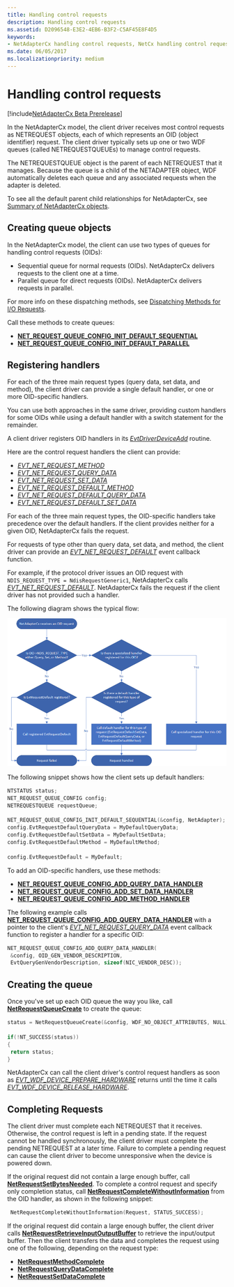```yaml
---
title: Handling control requests
description: Handling control requests
ms.assetid: D2096548-E3E2-4EB6-B3F2-C5AF45E8F4D5
keywords:
- NetAdapterCx handling control requests, NetCx handling control requests
ms.date: 06/05/2017
ms.localizationpriority: medium
---
```


# Handling control requests

[!include[NetAdapterCx Beta Prerelease](../netcx-beta-prerelease.md)]

In the NetAdapterCx model, the client driver receives most control requests as NETREQUEST objects, each of which represents an OID (object identifier) request. The client driver typically sets up one or two WDF queues (called NETREQUESTQUEUEs) to manage control requests.

The NETREQUESTQUEUE object is the parent of each NETREQUEST that it manages. Because the queue is a child of the NETADAPTER object, WDF automatically deletes each queue and any associated requests when the adapter is deleted.

To see all the default parent child relationships for NetAdapterCx, see [Summary of NetAdapterCx objects](summary-of-netadaptercx-objects.md).

## Creating queue objects

In the NetAdapterCx model, the client can use two types of queues for handling control requests (OIDs):
* Sequential queue for normal requests (OIDs). NetAdapterCx delivers requests to the client one at a time.
* Parallel queue for direct requests (OIDs). NetAdapterCx delivers requests in parallel.

For more info on these dispatching methods, see [Dispatching Methods for I/O Requests](../wdf/dispatching-methods-for-i-o-requests.md).

Call these methods to create queues:

* [**NET_REQUEST_QUEUE_CONFIG_INIT_DEFAULT_SEQUENTIAL**](https://docs.microsoft.com/windows-hardware/drivers/ddi/content/netrequestqueue/nf-netrequestqueue-net_request_queue_config_init_default_sequential)
* [**NET_REQUEST_QUEUE_CONFIG_INIT_DEFAULT_PARALLEL**](https://docs.microsoft.com/windows-hardware/drivers/ddi/content/netrequestqueue/nf-netrequestqueue-net_request_queue_config_init_default_parallel)

## Registering handlers

For each of the three main request types (query data, set data, and method), the client driver can provide a single default handler, or one or more OID-specific handlers.

You can use both approaches in the same driver, providing custom handlers for some OIDs while using a default handler with a switch statement for the remainder.

A client driver registers OID handlers in its [*EvtDriverDeviceAdd*](https://msdn.microsoft.com/library/windows/hardware/ff541693) routine.

Here are the control request handlers the client can provide:

* [*EVT_NET_REQUEST_METHOD*](https://docs.microsoft.com/windows-hardware/drivers/ddi/content/netrequestqueue/nc-netrequestqueue-evt_net_request_method)
* [*EVT_NET_REQUEST_QUERY_DATA*](https://docs.microsoft.com/windows-hardware/drivers/ddi/content/netrequestqueue/nc-netrequestqueue-evt_net_request_query_data)
* [*EVT_NET_REQUEST_SET_DATA*](https://docs.microsoft.com/windows-hardware/drivers/ddi/content/netrequestqueue/nc-netrequestqueue-evt_net_request_set_data)
* [*EVT_NET_REQUEST_DEFAULT_METHOD*](https://docs.microsoft.com/windows-hardware/drivers/ddi/content/netrequestqueue/nc-netrequestqueue-evt_net_request_default_method)
* [*EVT_NET_REQUEST_DEFAULT_QUERY_DATA*](https://docs.microsoft.com/windows-hardware/drivers/ddi/content/netrequestqueue/nc-netrequestqueue-evt_net_request_default_query_data)
* [*EVT_NET_REQUEST_DEFAULT_SET_DATA*](https://docs.microsoft.com/windows-hardware/drivers/ddi/content/netrequestqueue/nc-netrequestqueue-evt_net_request_default_set_data)

For each of the three main request types, the OID-specific handlers take precedence over the default handlers. If the client provides neither for a given OID, NetAdapterCx fails the request.

For requests of type other than query data, set data, and method, the client driver can provide an [*EVT_NET_REQUEST_DEFAULT*](https://docs.microsoft.com/windows-hardware/drivers/ddi/content/netrequestqueue/nc-netrequestqueue-evt_net_request_default) event callback function.

For example, if the protocol driver issues an OID request with `NDIS_REQUEST_TYPE = NdisRequestGeneric1`, NetAdapterCx calls [*EVT_NET_REQUEST_DEFAULT*](https://docs.microsoft.com/windows-hardware/drivers/ddi/content/netrequestqueue/nc-netrequestqueue-evt_net_request_default). NetAdapterCx fails the request if the client driver has not provided such a handler.

The following diagram shows the typical flow:

<img src="images/netcx-adapter-request-handling-flow.png" alt="NetAdapterCx request handling flow" title="NetAdapterCx request handling flow" style="width: 800px;"/>

The following snippet shows how the client sets up default handlers:

```C++
NTSTATUS status;
NET_REQUEST_QUEUE_CONFIG config;
NETREQUESTQUEUE requestQueue;

NET_REQUEST_QUEUE_CONFIG_INIT_DEFAULT_SEQUENTIAL(&config, NetAdapter);
config.EvtRequestDefaultQueryData = MyDefaultQueryData;
config.EvtRequestDefaultSetData = MyDefaultSetData;
config.EvtRequestDefaultMethod = MyDefaultMethod;

config.EvtRequestDefault = MyDefault;
```

To add an OID-specific handlers, use these methods:

* [**NET_REQUEST_QUEUE_CONFIG_ADD_QUERY_DATA_HANDLER**](https://docs.microsoft.com/windows-hardware/drivers/ddi/content/netrequestqueue/nf-netrequestqueue-net_request_queue_config_add_query_data_handler)
* [**NET_REQUEST_QUEUE_CONFIG_ADD_SET_DATA_HANDLER**](https://docs.microsoft.com/windows-hardware/drivers/ddi/content/netrequestqueue/nf-netrequestqueue-net_request_queue_config_add_set_data_handler)
* [**NET_REQUEST_QUEUE_CONFIG_ADD_METHOD_HANDLER**](https://docs.microsoft.com/windows-hardware/drivers/ddi/content/netrequestqueue/nf-netrequestqueue-net_request_queue_config_add_method_handler)

The following example calls [**NET_REQUEST_QUEUE_CONFIG_ADD_QUERY_DATA_HANDLER**](https://docs.microsoft.com/windows-hardware/drivers/ddi/content/netrequestqueue/nf-netrequestqueue-net_request_queue_config_add_query_data_handler) with a pointer to the client's [*EVT_NET_REQUEST_QUERY_DATA*](https://docs.microsoft.com/windows-hardware/drivers/ddi/content/netrequestqueue/nc-netrequestqueue-evt_net_request_query_data) event callback function to register a handler for a specific OID:

```C++
NET_REQUEST_QUEUE_CONFIG_ADD_QUERY_DATA_HANDLER(
 &config, OID_GEN_VENDOR_DESCRIPTION,
 EvtQueryGenVendorDescription, sizeof(NIC_VENDOR_DESC));
```

## Creating the queue

Once you've set up each OID queue the way you like, call [**NetRequestQueueCreate**](https://docs.microsoft.com/windows-hardware/drivers/ddi/content/netrequestqueue/nf-netrequestqueue-netrequestqueuecreate) to create the queue:

```C++
status = NetRequestQueueCreate(&config, WDF_NO_OBJECT_ATTRIBUTES, NULL);

if(!NT_SUCCESS(status))
{
 return status;
}
```

NetAdapterCx can call the client driver's control request handlers as soon as [*EVT_WDF_DEVICE_PREPARE_HARDWARE*](https://msdn.microsoft.com/library/windows/hardware/ff540880) returns until the time it calls [*EVT_WDF_DEVICE_RELEASE_HARDWARE*](https://msdn.microsoft.com/library/windows/hardware/ff540890).

## Completing Requests

The client driver must complete each NETREQUEST that it receives. Otherwise, the control request is left in a pending state. If the request cannot be handled synchronously, the client driver must complete the pending NETREQUEST at a later time. Failure to complete a pending request can cause the client driver to become unresponsive when the device is powered down.

If the original request did not contain a large enough buffer, call [**NetRequestSetBytesNeeded**](https://docs.microsoft.com/windows-hardware/drivers/ddi/content/netrequest/nf-netrequest-netrequestsetbytesneeded). To complete a control request and specify only completion status, call [**NetRequestCompleteWithoutInformation**](https://docs.microsoft.com/windows-hardware/drivers/ddi/content/netrequest/nf-netrequest-netrequestcompletewithoutinformation) from the OID handler, as shown in the following snippet:
 
```C++
 NetRequestCompleteWithoutInformation(Request, STATUS_SUCCESS);
```

If the original request did contain a large enough buffer, the client driver calls [**NetRequestRetrieveInputOutputBuffer**](https://docs.microsoft.com/windows-hardware/drivers/ddi/content/netrequest/nf-netrequest-netrequestretrieveinputoutputbuffer) to retrieve the input/output buffer. Then the client transfers the data and completes the request using one of the following, depending on the request type:

* [**NetRequestMethodComplete**](https://docs.microsoft.com/windows-hardware/drivers/ddi/content/netrequest/nf-netrequest-netrequestmethodcomplete)
* [**NetRequestQueryDataComplete**](https://docs.microsoft.com/windows-hardware/drivers/ddi/content/netrequest/nf-netrequest-netrequestquerydatacomplete)
* [**NetRequestSetDataComplete**](https://docs.microsoft.com/windows-hardware/drivers/ddi/content/netrequest/nf-netrequest-netrequestsetdatacomplete)

